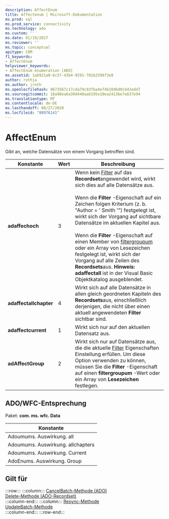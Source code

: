 ```yaml
---
description: AffectEnum
title: Affectenum | Microsoft-Dokumentation
ms.prod: sql
ms.prod_service: connectivity
ms.technology: ado
ms.custom: ''
ms.date: 01/19/2017
ms.reviewer: ''
ms.topic: conceptual
apitype: COM
f1_keywords:
- AffectEnum
helpviewer_keywords:
- AffectEnum enumeration [ADO]
ms.assetid: 1ab921a0-6c57-43b4-9291-701b2599f3e8
author: rothja
ms.author: jroth
ms.openlocfilehash: 9673567c17cda79c93fba4e74b104bd0cb42edd7
ms.sourcegitcommit: 18a98ea6a30d448aa6195e10ea2413be7e837e94
ms.translationtype: MT
ms.contentlocale: de-DE
ms.lasthandoff: 08/27/2020
ms.locfileid: "88976141"
---
```

# <a name="affectenum"></a>AffectEnum
Gibt an, welche Datensätze von einem Vorgang betroffen sind.  
  
|Konstante|Wert|Beschreibung|  
|--------------|-----------|-----------------|  
|**adaffechoch**|3|Wenn kein [Filter](./filter-property.md) auf das **Recordset**angewendet wird, wirkt sich dies auf alle Datensätze aus.<br /><br /> Wenn die **Filter** -Eigenschaft auf ein Zeichen folgen Kriterium (z. b. "Author = ' Smith '") festgelegt ist, wirkt sich der Vorgang auf sichtbare Datensätze im aktuellen Kapitel aus.<br /><br /> Wenn die **Filter** -Eigenschaft auf einen Member von [filtergroupum](./filtergroupenum.md) oder ein Array von Lesezeichen festgelegt ist, wirkt sich der Vorgang auf alle Zeilen des **Recordsets**aus. **Hinweis: adaffectall** ist in der Visual Basic Objektkatalog ausgeblendet.|  
|**adaffectallchapter**|4|Wirkt sich auf alle Datensätze in allen gleich geordneten Kapiteln des **Recordsets**aus, einschließlich derjenigen, die nicht über einen aktuell angewendeten **Filter** sichtbar sind.|  
|**adaffectcurrent**|1|Wirkt sich nur auf den aktuellen Datensatz aus.|  
|**adAffectGroup**|2|Wirkt sich nur auf Datensätze aus, die die aktuelle [Filter](./filter-property.md) Eigenschaften Einstellung erfüllen. Um diese Option verwenden zu können, müssen Sie die **Filter** -Eigenschaft auf einen **filtergroupum** -Wert oder ein Array von **Lesezeichen** festlegen.|  
  
## <a name="adowfc-equivalent"></a>ADO/WFC-Entsprechung  
 Paket: **com. ms. wfc. Data**  
  
|Konstante|  
|--------------|  
|Adoumums. Auswirkung. all|  
|Adoumums. Auswirkung. allchapters|  
|Adoumums. Auswirkung. Current|  
|AdoEnums. Auswirkung. Group|  
  
## <a name="applies-to"></a>Gilt für  

:::row:::
    :::column:::
        [CancelBatch-Methode (ADO)](./cancelbatch-method-ado.md)  
        [Delete-Methode (ADO-Recordset)](./delete-method-ado-recordset.md)  
    :::column-end:::
    :::column:::
        [Resync-Methode](./resync-method.md)  
        [UpdateBatch-Methode](./updatebatch-method.md)  
    :::column-end:::
:::row-end:::